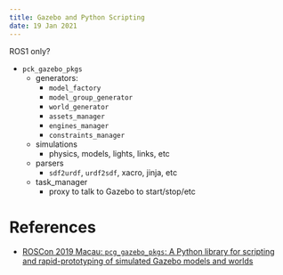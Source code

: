 ```yaml
---
title: Gazebo and Python Scripting
date: 19 Jan 2021
---
```


ROS1 only?

- `pck_gazebo_pkgs`
    - generators:
        - `model_factory`
        - `model_group_generator`
        - `world_generator`
        - `assets_manager`
        - `engines_manager`
        - `constraints_manager`
    - simulations
        - physics, models, lights, links, etc
    - parsers
        - `sdf2urdf`, `urdf2sdf`, xacro, jinja, etc
    - task_manager
        - proxy to talk to Gazebo to start/stop/etc


# References

- [ROSCon 2019 Macau: `pcg_gazebo_pkgs`: A Python library for scripting and rapid-prototyping of simulated Gazebo models and worlds](https://vimeo.com/378683294)
